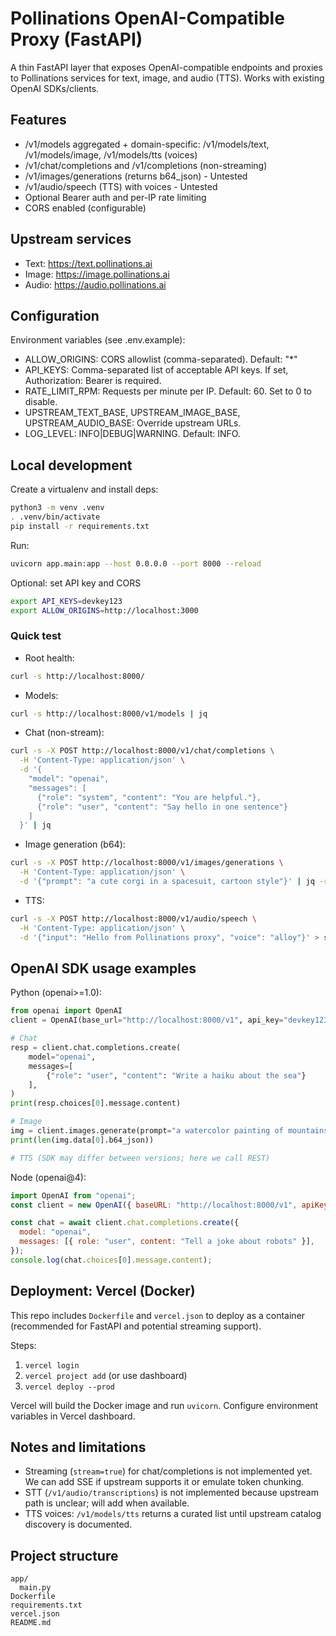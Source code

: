 # Pollinations OpenAI-Compatible Proxy (FastAPI)

A thin FastAPI layer that exposes OpenAI-compatible endpoints and proxies to Pollinations services for text, image, and audio (TTS). Works with existing OpenAI SDKs/clients.

## Features
- /v1/models aggregated + domain-specific: /v1/models/text, /v1/models/image, /v1/models/tts (voices)
- /v1/chat/completions and /v1/completions (non-streaming)
- /v1/images/generations (returns b64_json)   -   Untested
- /v1/audio/speech (TTS) with voices          -   Untested
- Optional Bearer auth and per-IP rate limiting
- CORS enabled (configurable)

## Upstream services
- Text: https://text.pollinations.ai
- Image: https://image.pollinations.ai
- Audio: https://audio.pollinations.ai

## Configuration
Environment variables (see .env.example):
- ALLOW_ORIGINS: CORS allowlist (comma-separated). Default: "*"
- API_KEYS: Comma-separated list of acceptable API keys. If set, Authorization: Bearer <key> is required.
- RATE_LIMIT_RPM: Requests per minute per IP. Default: 60. Set to 0 to disable.
- UPSTREAM_TEXT_BASE, UPSTREAM_IMAGE_BASE, UPSTREAM_AUDIO_BASE: Override upstream URLs.
- LOG_LEVEL: INFO|DEBUG|WARNING. Default: INFO.

## Local development

Create a virtualenv and install deps:

```bash
python3 -m venv .venv
. .venv/bin/activate
pip install -r requirements.txt
```

Run:

```bash
uvicorn app.main:app --host 0.0.0.0 --port 8000 --reload
```

Optional: set API key and CORS

```bash
export API_KEYS=devkey123
export ALLOW_ORIGINS=http://localhost:3000
```

### Quick test

- Root health:
```bash
curl -s http://localhost:8000/
```

- Models:
```bash
curl -s http://localhost:8000/v1/models | jq
```

- Chat (non-stream):
```bash
curl -s -X POST http://localhost:8000/v1/chat/completions \
  -H 'Content-Type: application/json' \
  -d '{
    "model": "openai",
    "messages": [
      {"role": "system", "content": "You are helpful."},
      {"role": "user", "content": "Say hello in one sentence"}
    ]
  }' | jq
```

- Image generation (b64):
```bash
curl -s -X POST http://localhost:8000/v1/images/generations \
  -H 'Content-Type: application/json' \
  -d '{"prompt": "a cute corgi in a spacesuit, cartoon style"}' | jq -r '.data[0].b64_json' | base64 -d > out.png
```

- TTS:
```bash
curl -s -X POST http://localhost:8000/v1/audio/speech \
  -H 'Content-Type: application/json' \
  -d '{"input": "Hello from Pollinations proxy", "voice": "alloy"}' > speech.mp3
```

## OpenAI SDK usage examples

Python (openai>=1.0):
```python
from openai import OpenAI
client = OpenAI(base_url="http://localhost:8000/v1", api_key="devkey123")

# Chat
resp = client.chat.completions.create(
    model="openai",
    messages=[
        {"role": "user", "content": "Write a haiku about the sea"}
    ],
)
print(resp.choices[0].message.content)

# Image
img = client.images.generate(prompt="a watercolor painting of mountains at dawn")
print(len(img.data[0].b64_json))

# TTS (SDK may differ between versions; here we call REST)
```

Node (openai@4):
```js
import OpenAI from "openai";
const client = new OpenAI({ baseURL: "http://localhost:8000/v1", apiKey: "devkey123" });

const chat = await client.chat.completions.create({
  model: "openai",
  messages: [{ role: "user", content: "Tell a joke about robots" }],
});
console.log(chat.choices[0].message.content);
```

## Deployment: Vercel (Docker)
This repo includes `Dockerfile` and `vercel.json` to deploy as a container (recommended for FastAPI and potential streaming support).

Steps:
1. `vercel login`
2. `vercel project add` (or use dashboard)
3. `vercel deploy --prod`

Vercel will build the Docker image and run `uvicorn`. Configure environment variables in Vercel dashboard.

## Notes and limitations
- Streaming (`stream=true`) for chat/completions is not implemented yet. We can add SSE if upstream supports it or emulate token chunking.
- STT (`/v1/audio/transcriptions`) is not implemented because upstream path is unclear; will add when available.
- TTS voices: `/v1/models/tts` returns a curated list until upstream catalog discovery is documented.

## Project structure
```
app/
  main.py
Dockerfile
requirements.txt
vercel.json
README.md
```
